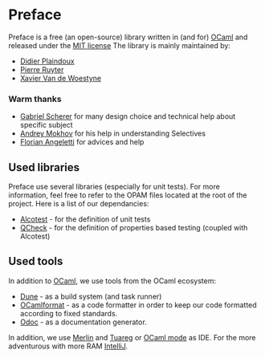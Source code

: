 # Preface

Preface is a free (an open-source) library written in (and for)
[OCaml](https://ocaml.org) and released under the [MIT license](LICENSE)
The library is mainly maintained by:

- [Didier Plaindoux](https://github.com/d-plaindoux)
- [Pierre Ruyter](https://github.com/pytre)
- [Xavier Van de Woestyne](https://github.com/xvw/)

### Warm thanks

- [Gabriel Scherer](https://github.com/gasche) for many design choice and
  technical help about specific subject
- [Andrey Mokhov](https://github.com/snowleopard) for his help in understanding
  Selectives
- [Florian Angeletti](https://github.com/Octachron) for advices and help

## Used libraries

Preface use several libraries (especially for unit tests). For more information,
feel free to refer to the OPAM files located at the root of the project.
Here is a list of our dependancies:

- [Alcotest](https://github.com/mirage/alcotest) - for the definition
  of unit tests
- [QCheck](https://github.com/c-cube/qcheck) - for the definition of properties
  based testing (coupled with Alcotest)


## Used tools

In addition to [OCaml](https://ocaml.org), we use tools from the OCaml ecosystem:

- [Dune](https://github.com/ocaml/dune) - as a build system (and task runner)
- [OCamlformat](https://github.com/ocaml-ppx/ocamlformat) - as a code formatter
  in order to keep our code formatted according to fixed standards.
- [Odoc](https://github.com/ocaml/odoc) - as a documentation generator.

In addition, we use [Merlin](https://github.com/ocaml/merlin) and
[Tuareg](https://github.com/ocaml/tuareg) or
[OCaml mode](https://github.com/ocaml/caml-mode) as IDE. For the more
adventurous with more RAM
[IntelliJ](https://plugins.jetbrains.com/plugin/4986-ocaml-support).

